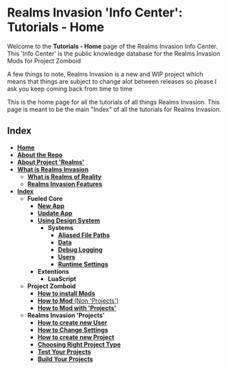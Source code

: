 # Realms Invasion 'Info Center': **Tutorials - Home**

Welcome to the **Tutorials - Home** page of the Realms Invasion Info Center. 
This 'Info Center' is the public knowledge database for the Realms Invasion Mods for Project Zomboid

A few things to note, 
Realms Invasion is a new and WIP project which means that things are subject to change alot between releases so please I ask you keep coming back from time to time

This is the home page for all the tutorials of all things Realms Invasion. This page is meant to be the main "Index" of all the tutorials for Realms Invasion.

## **Index**
- [**Home**](https://github.com/FueledByOCHD/Realms-Invasion-Info-Center/blob/develop/README.md)
- [**About the Repo**](https://github.com/FueledByOCHD/Realms-Invasion-Info-Center/blob/develop/README.md#about-the-repo)
- [**About Project 'Realms'**](https://github.com/FueledByOCHD/Realms-Invasion-Info-Center/blob/develop/AboutProjectRealms.md)
- [**What is Realms Invasion**](https://github.com/FueledByOCHD/Realms-Invasion-Info-Center/blob/develop/README.md#what-is-realms-invasion)
    - [**What is Realms of Reality**](https://github.com/FueledByOCHD/Realms-Invasion-Info-Center/blob/develop/AboutRealmsOfReality.md)
    - [**Realms Invasion Features**](https://github.com/FueledByOCHD/Realms-Invasion-Info-Center/blob/develop/README.md#realms-invasion-features)
- [**Index**](https://github.com/FueledByOCHD/Realms-Invasion-Info-Center/blob/develop/{}#index)
    - **Fueled Core**
        - [**New App**](https://github.com/FueledByOCHD/Realms-Invasion-Info-Center/blob/develop/Tutorials/FueledCore/NewFueledApp.md)
        - [**Update App**](https://github.com/FueledByOCHD/Realms-Invasion-Info-Center/blob/develop/Tutorials/FueledCore/UpdateAppWithCore.md)
        - [**Using Design System**](https://github.com/FueledByOCHD/Realms-Invasion-Info-Center/blob/develop/Tutorials/FueledCore/UsingFueledDesignSystem.md)
            - **Systems**
                - [**Aliased File Paths**](https://github.com/FueledByOCHD/Realms-Invasion-Info-Center/blob/develop/Tutorials/FueledCore/Systems/AliasedPathing.md)
                - [**Data**](https://github.com/FueledByOCHD/Realms-Invasion-Info-Center/blob/develop/Tutorials/FueledCore/Systems/DataSystem.md)
                - [**Debug Logging**](https://github.com/FueledByOCHD/Realms-Invasion-Info-Center/blob/develop/Tutorials/FueledCore/Systems/DebugLogging.md)
                - [**Users**](https://github.com/FueledByOCHD/Realms-Invasion-Info-Center/blob/develop/Tutorials/FueledCore/Systems/UserSystem.md)
                - [**Runtime Settings**](https://github.com/FueledByOCHD/Realms-Invasion-Info-Center/blob/develop/Tutorials/FueledCore/Systems/RuntimeSettings.md)
        - **Extentions**
            - **LuaScript**
    - **Project Zomboid**
        - [**How to install Mods**](https://github.com/FueledByOCHD/Realms-Invasion-Info-Center/blob/develop/Tutorials/Zomboid/HowToInstallPZMods.md)
        - [**How to Mod** (Non 'Projects')](https://github.com/FWolfe/Zomboid-Modding-Guide)
        - [**How to Mod with 'Projects'**](https://github.com/FueledByOCHD/Realms-Invasion-Info-Center/blob/develop/Tutorials/Zomboid/ModdingWithProjects.md)
    - **Realms Invasion 'Projects'**
        - [**How to create new User**]()
        - [**How to Change Settings**]()
        - [**How to create new Project**]()
        - [**Choosing Right Project Type**]()
        - [**Test Your Projects**]()
        - [**Build Your Projects**]()

                